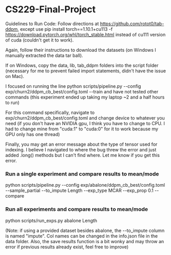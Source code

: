 # CS229-Final-Project

Guidelines to Run Code:
Follow directions at https://github.com/rotot0/tab-ddpm, except use 
pip install torch==1.10.1+cu113 -f https://download.pytorch.org/whl/torch_stable.html
instead of cu111 version of cuda (couldn't get it to work).

Again, follow their instructions to download the datasets (on Windows I manually extracted the data tar ball).

If on Windows, copy the data, lib, tab_ddpm folders into the script folder (necessary for me to prevent failed import statements, didn't have the issue on Mac).

I focused on running the line 
python scripts/pipeline.py --config exp/churn2/ddpm_cb_best/config.toml --train
and have not tested other commands (this experiment ended up taking my laptop ~2 and a half hours to run)

For this command specifically, navigate to exp/churn2/ddpm_cb_best/config.toml and change device to whatever you need (if you don't have an NVIDIA gpu, I think you have to change to CPU. I had to change mine from "cuda:1" to "cuda:0" for it to work because my GPU only has one thread)

Finally, you may get an error message about the type of tensor used for indexing. I believe I navigated to where the bug threw the error and just added .long() methods but I can't find where. Let me know if you get this error.

### Run a single experiment and compare results to mean/mode
python scripts/pipeline.py --config exp/abalone/ddpm_cb_best/config.toml --sample_partial --to_impute Length --exp_type MCAR --exp_prop 0.1 --compare

### Run all experiments and compare results to mean/mode
python scripts/run_exps.py abalone Length

(Note: if using a provided dataset besides abalone, the --to_impute column is named "impute". Col names can be changed in the info.json file in the data folder. Also, the save results function is a bit wonky and may throw an error if previous results already exist, feel free to improve)

